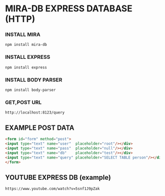# MIRA-DB EXPRESS DATABASE (HTTP)
	
### INSTALL MIRA
``` npm install mira-db ```

### INSTALL EXPRESS
```	npm install express ```

### INSTALL BODY PARSER
```	npm install body-parser ```
		
### GET,POST URL
``` http://localhost:8123/query ```

## EXAMPLE POST DATA ## 
```html
<form id="form" method="post">
<input type="text" name="user"  placeholder="root"/></div>
<input type="text" name="pass"  placeholder="null"/></div>
<input type="text" name="db"    placeholder="test"/></div>
<input type="text" name="query" placeholder="SELECT TABLE person"/></div>
</form>
```

## YOUTUBE EXPRESS DB (example)
```
https://www.youtube.com/watch?v=5snf1J9pZak

```
